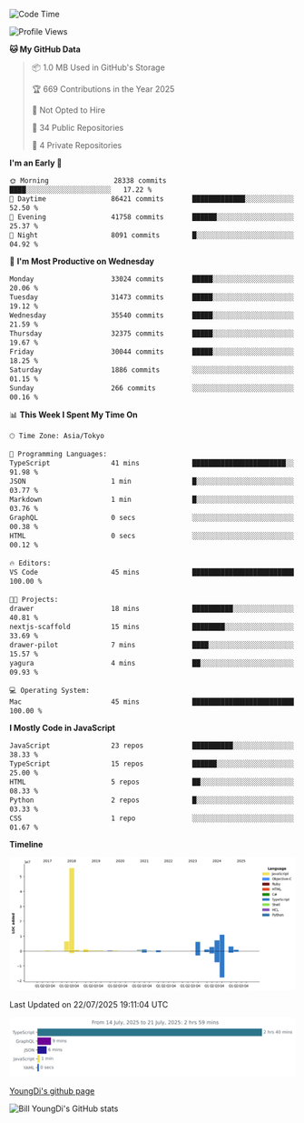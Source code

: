 <!--START_SECTION:waka-->
![Code Time](http://img.shields.io/badge/Code%20Time-1%2C353%20hrs%2029%20mins-blue)

![Profile Views](http://img.shields.io/badge/Profile%20Views-0-blue)

**🐱 My GitHub Data** 

> 📦 1.0 MB Used in GitHub's Storage 
 > 
> 🏆 669 Contributions in the Year 2025
 > 
> 🚫 Not Opted to Hire
 > 
> 📜 34 Public Repositories 
 > 
> 🔑 4 Private Repositories 
 > 
**I'm an Early 🐤** 

```text
🌞 Morning                28338 commits       ████░░░░░░░░░░░░░░░░░░░░░   17.22 % 
🌆 Daytime                86421 commits       █████████████░░░░░░░░░░░░   52.50 % 
🌃 Evening                41758 commits       ██████░░░░░░░░░░░░░░░░░░░   25.37 % 
🌙 Night                  8091 commits        █░░░░░░░░░░░░░░░░░░░░░░░░   04.92 % 
```
📅 **I'm Most Productive on Wednesday** 

```text
Monday                   33024 commits       █████░░░░░░░░░░░░░░░░░░░░   20.06 % 
Tuesday                  31473 commits       █████░░░░░░░░░░░░░░░░░░░░   19.12 % 
Wednesday                35540 commits       █████░░░░░░░░░░░░░░░░░░░░   21.59 % 
Thursday                 32375 commits       █████░░░░░░░░░░░░░░░░░░░░   19.67 % 
Friday                   30044 commits       █████░░░░░░░░░░░░░░░░░░░░   18.25 % 
Saturday                 1886 commits        ░░░░░░░░░░░░░░░░░░░░░░░░░   01.15 % 
Sunday                   266 commits         ░░░░░░░░░░░░░░░░░░░░░░░░░   00.16 % 
```


📊 **This Week I Spent My Time On** 

```text
🕑︎ Time Zone: Asia/Tokyo

💬 Programming Languages: 
TypeScript               41 mins             ███████████████████████░░   91.98 % 
JSON                     1 min               █░░░░░░░░░░░░░░░░░░░░░░░░   03.77 % 
Markdown                 1 min               █░░░░░░░░░░░░░░░░░░░░░░░░   03.76 % 
GraphQL                  0 secs              ░░░░░░░░░░░░░░░░░░░░░░░░░   00.38 % 
HTML                     0 secs              ░░░░░░░░░░░░░░░░░░░░░░░░░   00.12 % 

🔥 Editors: 
VS Code                  45 mins             █████████████████████████   100.00 % 

🐱‍💻 Projects: 
drawer                   18 mins             ██████████░░░░░░░░░░░░░░░   40.81 % 
nextjs-scaffold          15 mins             ████████░░░░░░░░░░░░░░░░░   33.69 % 
drawer-pilot             7 mins              ████░░░░░░░░░░░░░░░░░░░░░   15.57 % 
yagura                   4 mins              ██░░░░░░░░░░░░░░░░░░░░░░░   09.93 % 

💻 Operating System: 
Mac                      45 mins             █████████████████████████   100.00 % 
```

**I Mostly Code in JavaScript** 

```text
JavaScript               23 repos            ██████████░░░░░░░░░░░░░░░   38.33 % 
TypeScript               15 repos            ██████░░░░░░░░░░░░░░░░░░░   25.00 % 
HTML                     5 repos             ██░░░░░░░░░░░░░░░░░░░░░░░   08.33 % 
Python                   2 repos             █░░░░░░░░░░░░░░░░░░░░░░░░   03.33 % 
CSS                      1 repo              ░░░░░░░░░░░░░░░░░░░░░░░░░   01.67 % 
```



**Timeline**

![Lines of Code chart](https://raw.githubusercontent.com/Youngdi/Youngdi/master/assets/bar_graph.png)


 Last Updated on 22/07/2025 19:11:04 UTC
<!--END_SECTION:waka-->

![wakatime](./images/stat.svg)

[YoungDi's github page](https://youngdi.github.io)

![Bill YoungDi's GitHub stats](https://github-readme-stats.vercel.app/api?username=youngdi&count_private=true&show_icons=true)
